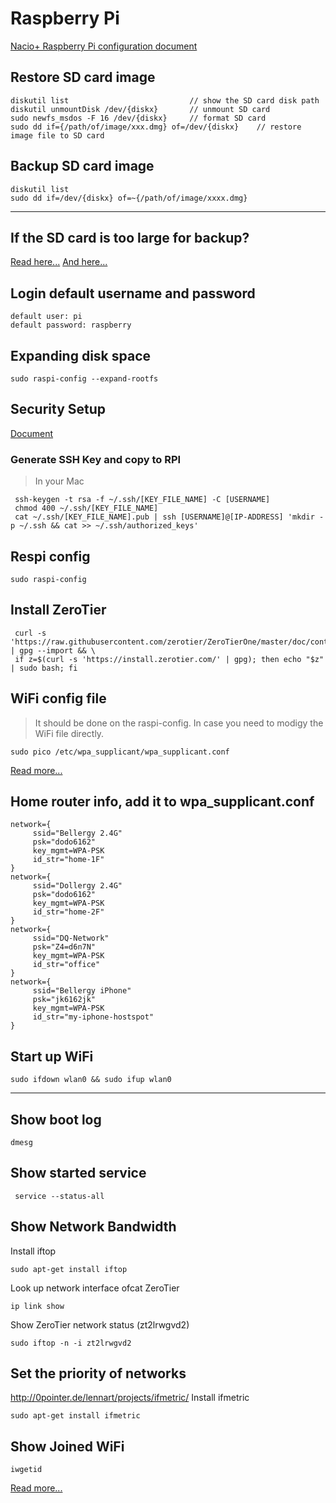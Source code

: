 # Raspberry Pi

[Nacio+ Raspberry Pi configuration document](https://docs.emlid.com/navio/common/ardupilot/configuring-raspberry-pi/)

## Restore SD card image
```
diskutil list                           // show the SD card disk path
diskutil unmountDisk /dev/{diskx}       // unmount SD card
sudo newfs_msdos -F 16 /dev/{diskx}     // format SD card
sudo dd if={/path/of/image/xxx.dmg} of=/dev/{diskx}    // restore image file to SD card
```

## Backup SD card image
```
diskutil list
sudo dd if=/dev/{diskx} of=~{/path/of/image/xxxx.dmg}
```
---

## If the SD card is too large for backup?
[Read here...](https://www.raspberrypi.org/forums/viewtopic.php?t=60161#p450676)
[And here...](https://www.instructables.com/id/Raspberry-Pi-Resize-Partitons-Use-all-free-space/)

## Login default username and password
```
default user: pi
default password: raspberry
```

## Expanding disk space
```
sudo raspi-config --expand-rootfs
```

## Security Setup
[Document](https://www.raspberrypi.org/documentation/configuration/security.md)

### Generate SSH Key and copy to RPI
> In your Mac

     ssh-keygen -t rsa -f ~/.ssh/[KEY_FILE_NAME] -C [USERNAME]
     chmod 400 ~/.ssh/[KEY_FILE_NAME]
     cat ~/.ssh/[KEY_FILE_NAME].pub | ssh [USERNAME]@[IP-ADDRESS] 'mkdir -p ~/.ssh && cat >> ~/.ssh/authorized_keys'

## Respi config
```
sudo raspi-config
```

## Install ZeroTier

     curl -s 'https://raw.githubusercontent.com/zerotier/ZeroTierOne/master/doc/contact%40zerotier.com.gpg' | gpg --import && \
     if z=$(curl -s 'https://install.zerotier.com/' | gpg); then echo "$z" | sudo bash; fi

## WiFi config file 
> It should be done on the raspi-config. In case you need to modigy the WiFi file directly.
```
sudo pico /etc/wpa_supplicant/wpa_supplicant.conf
```
[Read more...](https://www.raspberrypi.org/documentation/configuration/wireless/wireless-cli.md)

## Home router info, add it to wpa_supplicant.conf
```
network={
     ssid="Bellergy 2.4G"
     psk="dodo6162"
     key_mgmt=WPA-PSK
     id_str="home-1F"
}
network={
     ssid="Dollergy 2.4G"
     psk="dodo6162"
     key_mgmt=WPA-PSK
     id_str="home-2F"
}
network={
     ssid="DQ-Network"
     psk="Z4=d6n7N"
     key_mgmt=WPA-PSK
     id_str="office"
}
network={
     ssid="Bellergy iPhone"
     psk="jk6162jk"
     key_mgmt=WPA-PSK
     id_str="my-iphone-hostspot"
}
```

## Start up WiFi
```
sudo ifdown wlan0 && sudo ifup wlan0
```
---

## Show boot log
```
dmesg
```

## Show started service
     service --status-all

## Show Network Bandwidth
Install iftop
```
sudo apt-get install iftop
```
Look up network interface ofcat  ZeroTier
```
ip link show
```
Show ZeroTier network status (zt2lrwgvd2)
```
sudo iftop -n -i zt2lrwgvd2

```

## Set the priority of networks
http://0pointer.de/lennart/projects/ifmetric/
Install ifmetric
```
sudo apt-get install ifmetric
```

## Show Joined WiFi
```
iwgetid
```


[Read more...](https://superuser.com/questions/331720/how-do-i-set-the-priority-of-network-connections-in-ubuntu)

